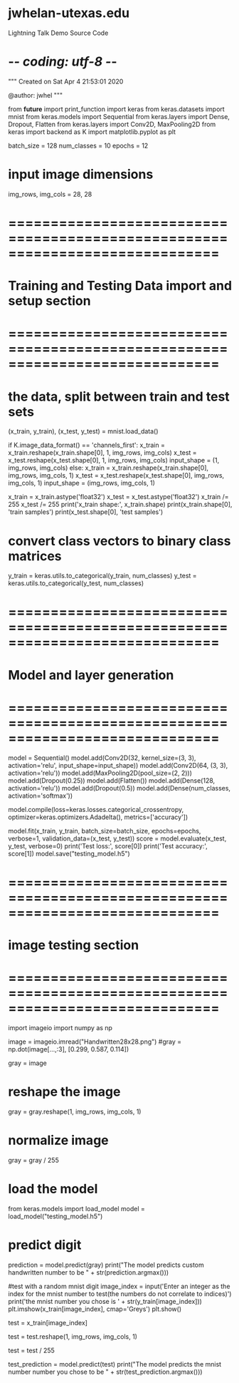 # jwhelan-utexas.edu
Lightning Talk Demo Source Code

# -*- coding: utf-8 -*-
"""
Created on Sat Apr  4 21:53:01 2020

@author: jwhel
"""

from __future__ import print_function
import keras
from keras.datasets import mnist
from keras.models import Sequential
from keras.layers import Dense, Dropout, Flatten
from keras.layers import Conv2D, MaxPooling2D
from keras import backend as K
import matplotlib.pyplot as plt

batch_size = 128
num_classes = 10
epochs = 12

# input image dimensions
img_rows, img_cols = 28, 28

# =============================================================================
# Training and Testing Data import and setup section
# =============================================================================

# the data, split between train and test sets
(x_train, y_train), (x_test, y_test) = mnist.load_data()

if K.image_data_format() == 'channels_first':
    x_train = x_train.reshape(x_train.shape[0], 1, img_rows, img_cols)
    x_test = x_test.reshape(x_test.shape[0], 1, img_rows, img_cols)
    input_shape = (1, img_rows, img_cols)
else:
    x_train = x_train.reshape(x_train.shape[0], img_rows, img_cols, 1)
    x_test = x_test.reshape(x_test.shape[0], img_rows, img_cols, 1)
    input_shape = (img_rows, img_cols, 1)

x_train = x_train.astype('float32')
x_test = x_test.astype('float32')
x_train /= 255
x_test /= 255
print('x_train shape:', x_train.shape)
print(x_train.shape[0], 'train samples')
print(x_test.shape[0], 'test samples')

# convert class vectors to binary class matrices
y_train = keras.utils.to_categorical(y_train, num_classes)
y_test = keras.utils.to_categorical(y_test, num_classes)

# =============================================================================
# Model and layer generation
# =============================================================================

model = Sequential()
model.add(Conv2D(32, kernel_size=(3, 3),
                 activation='relu',
                 input_shape=input_shape))
model.add(Conv2D(64, (3, 3), activation='relu'))
model.add(MaxPooling2D(pool_size=(2, 2)))
model.add(Dropout(0.25))
model.add(Flatten())
model.add(Dense(128, activation='relu'))
model.add(Dropout(0.5))
model.add(Dense(num_classes, activation='softmax'))

model.compile(loss=keras.losses.categorical_crossentropy,
              optimizer=keras.optimizers.Adadelta(),
              metrics=['accuracy'])

model.fit(x_train, y_train,
          batch_size=batch_size,
          epochs=epochs,
          verbose=1,
          validation_data=(x_test, y_test))
score = model.evaluate(x_test, y_test, verbose=0)
print('Test loss:', score[0])
print('Test accuracy:', score[1])
model.save("testing_model.h5")

# =============================================================================
# image testing section
# =============================================================================

import imageio
import numpy as np

image = imageio.imread("Handwritten28x28.png")
#gray = np.dot(image[...,:3], [0.299, 0.587, 0.114])

gray = image

# reshape the image
gray = gray.reshape(1, img_rows, img_cols, 1)

# normalize image
gray = gray / 255

# load the model
from keras.models import load_model
model = load_model("testing_model.h5")

# predict digit
prediction = model.predict(gray)
print("The model predicts custom handwritten number to be " + str(prediction.argmax()))

#test with a random mnist digit
image_index = input('Enter an integer as the index for the mnist number to test(the numbers  do not correlate to indices)')
print('the mnist number you chose is ' + str(y_train[image_index]))
plt.imshow(x_train[image_index], cmap='Greys')
plt.show()

test = x_train[image_index]

test = test.reshape(1, img_rows, img_cols, 1)

test = test / 255

test_prediction = model.predict(test)
print("The model predicts the mnist number number you chose to be " + str(test_prediction.argmax()))

